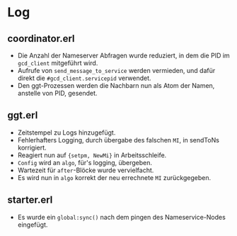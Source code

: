 # Log
## coordinator.erl
* Die Anzahl der Nameserver Abfragen wurde reduziert, in dem die PID im ```gcd_client``` mitgeführt wird.
* Aufrufe von ```send_message_to_service``` werden vermieden, und dafür direkt die ```#gcd_client.servicepid``` verwendet.
* Den ggt-Prozessen werden die Nachbarn nun als Atom der Namen, anstelle von PID, gesendet. 

## ggt.erl
* Zeitstempel zu Logs hinzugefügt.
* Fehlerhafters Logging, durch übergabe des falschen ```MI```, in sendToNs korrigiert.
* Reagiert nun auf ```{setpm, NewMi}``` in Arbeitsschleife. 
* ```Config``` wird an ```algo```, für's logging, übergeben.
* Wartezeit für ```after```-Blöcke wurde vervielfacht.
* Es wird nun in ```algo``` korrekt der neu errechnete ```MI``` zurückgegeben.

## starter.erl
* Es wurde ein ```global:sync()``` nach dem pingen des Nameservice-Nodes eingefügt. 